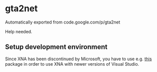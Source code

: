 # gta2net
Automatically exported from code.google.com/p/gta2net

Help needed.

## Setup development environment
Since XNA has been discontinued by Microsoft, you have to use e.g. [this](https://mxa.codeplex.com/releases/view/618279) package in order to use XNA with newer versions of Visual Studio.